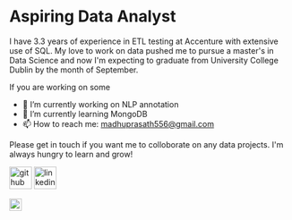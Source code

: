 
# Aspiring Data Analyst

I have 3.3 years of experience in ETL testing at Accenture with extensive use of SQL. My love to work on data pushed me to pursue a master's in Data Science and now I'm expecting to graduate from University College Dublin by the month of September.

If you are working on some 
- 🔭 I’m currently working on NLP annotation 
- 🌱 I’m currently learning MongoDB 
- 📫 How to reach me: madhuprasath556@gmail.com 

Please get in touch if you want me to colloborate on any data projects. I'm always hungry to learn and grow! 

[<img src='https://cdn.jsdelivr.net/npm/simple-icons@3.0.1/icons/github.svg' alt='github' height='40'>](https://github.com/madhu050596)  [<img src='https://cdn.jsdelivr.net/npm/simple-icons@3.0.1/icons/linkedin.svg' alt='linkedin' height='40'>](https://www.linkedin.com/in/madhu-prasath/)  

<a target="_blank" href="mailto:madhuprasath556@gmail.com">
  <img align="left" alt="Gmail" width="22px" src="https://cdn.jsdelivr.net/npm/simple-icons@v3/icons/gmail.svg" />
</a>


